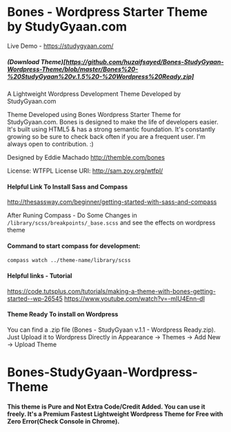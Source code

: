 # Bones - Wordpress Starter Theme by StudyGyaan.com

Live Demo - https://studygyaan.com/

##### (Download Theme)[https://github.com/huzaifsayed/Bones-StudyGyaan-Wordpress-Theme/blob/master/Bones%20-%20StudyGyaan%20v.1.5%20-%20Wordpress%20Ready.zip]

A Lightweight Wordpress Development Theme Developed by StudyGyaan.com

Theme Developed using Bones Wordpress Starter Theme for StudyGyaan.com. Bones is designed to make the life of developers easier. It's built
using HTML5 & has a strong semantic foundation.
It's constantly growing so be sure to check back often if you are a
frequent user. I'm always open to contribution. :)

Designed by Eddie Machado
http://themble.com/bones

License: WTFPL
License URI: http://sam.zoy.org/wtfpl/

#### Helpful Link To Install Sass and Compass
http://thesassway.com/beginner/getting-started-with-sass-and-compass

After Runing Compass - Do Some Changes in ``` /library/scss/breakpoints/_base.scss ``` and see the effects on wordpress theme

#### Command to start compass for development: 
```
compass watch ../theme-name/library/scss
```

#### Helpful links - Tutorial
https://code.tutsplus.com/tutorials/making-a-theme-with-bones-getting-started--wp-26545
https://www.youtube.com/watch?v=-mIU4Enn-dI


#### Theme Ready To install on Wordpress
You can find a .zip file (Bones - StudyGyaan v.1.1 - Wordpress Ready.zip). Just Upload it to Wordpress Directly in Appearance -> Themes -> Add New -> Upload Theme

# Bones-StudyGyaan-Wordpress-Theme
#### This theme is Pure and Not Extra Code/Credit Added. You can use it freely. It's a Premium Fastest Lightweight Wordpress Theme for Free with Zero Error(Check Console in Chrome).
